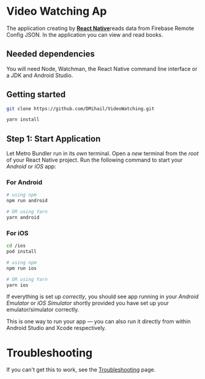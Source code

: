 # Video Watching Ap

The application creating by [**React Native**](https://reactnative.dev)reads data from Firebase Remote Config JSON. In the application you can view and read books.

## Needed dependencies

You will need Node, Watchman, the React Native command line interface or a JDK and Android Studio.

## Getting started

```bash
git clone https://github.com/DMihail/VideoWatching.git

yarn install
```

## Step 1: Start Application

Let Metro Bundler run in its _own_ terminal. Open a _new_ terminal from the _root_ of your React Native project. Run the following command to start your _Android_ or _iOS_ app:

### For Android

```bash
# using npm
npm run android

# OR using Yarn
yarn android
```

### For iOS

```bash
cd /ios
pod install

# using npm
npm run ios

# OR using Yarn
yarn ios
```

If everything is set up _correctly_, you should see app running in your _Android Emulator_ or _iOS Simulator_ shortly provided you have set up your emulator/simulator correctly.

This is one way to run your app — you can also run it directly from within Android Studio and Xcode respectively.

# Troubleshooting

If you can't get this to work, see the [Troubleshooting](https://reactnative.dev/docs/troubleshooting) page.
